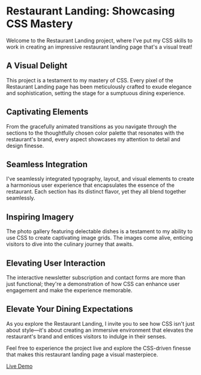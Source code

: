 # Restaurant Landing: Showcasing CSS Mastery

Welcome to the Restaurant Landing project, where I've put my CSS skills to work in creating an impressive restaurant landing page that's a visual treat!

## A Visual Delight

This project is a testament to my mastery of CSS. Every pixel of the Restaurant Landing page has been meticulously crafted to exude elegance and sophistication, setting the stage for a sumptuous dining experience.

## Captivating Elements

From the gracefully animated transitions as you navigate through the sections to the thoughtfully chosen color palette that resonates with the restaurant's brand, every aspect showcases my attention to detail and design finesse.

## Seamless Integration

I've seamlessly integrated typography, layout, and visual elements to create a harmonious user experience that encapsulates the essence of the restaurant. Each section has its distinct flavor, yet they all blend together seamlessly.

## Inspiring Imagery

The photo gallery featuring delectable dishes is a testament to my ability to use CSS to create captivating image grids. The images come alive, enticing visitors to dive into the culinary journey that awaits.

## Elevating User Interaction

The interactive newsletter subscription and contact forms are more than just functional; they're a demonstration of how CSS can enhance user engagement and make the experience memorable.

## Elevate Your Dining Expectations

As you explore the Restaurant Landing, I invite you to see how CSS isn't just about style—it's about creating an immersive environment that elevates the restaurant's brand and entices visitors to indulge in their senses.

Feel free to experience the project live and explore the CSS-driven finesse that makes this restaurant landing page a visual masterpiece.

[Live Demo](https://restaurant-landing-azure.vercel.app/#about)
